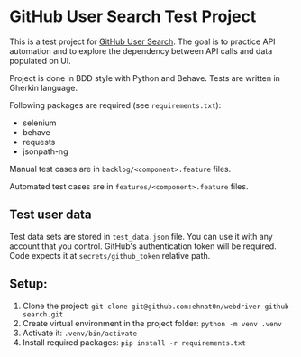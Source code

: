# GitHub User Search Test Project

This is a test project for [GitHub User Search](https://gh-users-search.netlify.app/). The goal is to practice API automation and to explore the dependency between API calls and data populated on UI.

Project is done in BDD style with Python and Behave. Tests are written in Gherkin language.

Following packages are required (see `requirements.txt`):

- selenium
- behave
- requests
- jsonpath-ng

Manual test cases are in `backlog/<component>.feature` files.

Automated test cases are in `features/<component>.feature` files.

## Test user data

Test data sets are stored in `test_data.json` file. You can use it with any account that you control. GitHub's authentication token will be required. Code expects it at `secrets/github_token` relative path.

## Setup:

1. Clone the project: `git clone git@github.com:ehnat0n/webdriver-github-search.git`
2. Create virtual environment in the project folder: `python -m venv .venv`
3. Activate it: `.venv/bin/activate`
4. Install required packages: `pip install -r requirements.txt`
